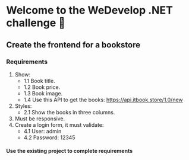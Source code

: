 # Welcome to the WeDevelop .NET challenge 🚀

## Create the frontend for a bookstore

### Requirements

1. Show:
    * 1.1 Book title.
    * 1.2 Book price.
    * 1.3 Book image.
    * 1.4 Use this API to get the books: https://api.itbook.store/1.0/new
2. Styles:
    * 2.1 Show the books in three columns.
3. Must be responsive.
4. Create a login form, it must validate:
    * 4.1 User: admin
    * 4.2 Password: 12345

#### Use the existing project to complete requirements
